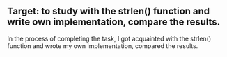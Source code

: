 ## Target: to study with the strlen() function and write own implementation, compare the results.
In the process of completing the task, I got acquainted with the strlen() function and wrote my own implementation, compared the results.
